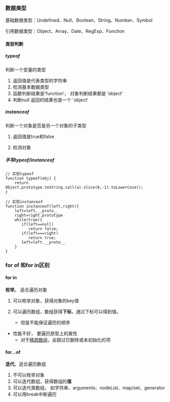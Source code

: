 ### 数据类型

基础数据类型：Undefined、Null、Boolean、String、Number、Symbol

引用数据类型：Object、Array、Date、RegExp、Function

#### 类型判断

##### typeof

判断一个变量的类型

1. 返回值是代表类型的字符串
2. 检测基本数据类型
3. 函数判断结果是‘function’， 对象判断结果都是 ‘object’
4. 判断null 返回的结果也是一个 'object'



##### instanceof

判断一个对象是否是另一个对象的子类型

1. 返回值是true和false

2. 检测对象

   

##### 手写typeof/instanceof

```
// 实现typeof
function typeof(obj) {
	return Object.prototype.toString.call(a).slice(8,-1).toLowerCase();
}

// 实现instanceof
function instanceof(left,right){
    left=left.__proto__
    right=right.prototype
    while(true){
       if(left==null)
       	  return false;
       if(left===right)
          return true;
       left=left.__proto__
    }
}
```

### for of 和for in区别

#### for in 

**枚举**。 适合遍历对象

1. 可以枚举对象，获得对象的key值

2. 可以遍历数组，数组获得**下标**，通过下标可以得到值。

   - 但是不能保证遍历的顺序
- 性能不好， 要遍历原型上的属性
   - 对于[稀疏数组](https://zhuanlan.zhihu.com/p/268534702)，会跳过已删除或未初始化的项
   
   
   
   

#### for...of 

**迭代**。适合遍历数组

1. 不可以枚举对象
2. 可以迭代数组，获得数组的**值**
3. 可以迭代类数组， 如字符串、arguments、nodeList、map/set、generator
4. 可以用break中断遍历











